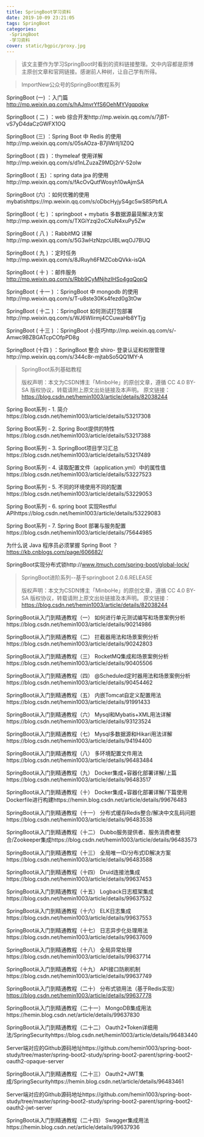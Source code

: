 ```yaml
---
title: SpringBoot学习资料
date: 2019-10-09 23:21:05
tags: SpringBoot
categories:
 -SpringBoot
 -学习资料
cover: static/bgpic/proxy.jpg
---
```




> 该文主要作为学习SpringBoot时看到的资料链接整理。文中内容都是原博主原创文章和官网链接。感谢前人种树，让自己学有所得。

> ImportNew公众号的SpringBoot教程系列



SpringBoot (一) ：入门篇			http://mp.weixin.qq.com/s/hAJmvrYfS6OehMYVgqpqkw

SpringBoot ( 二 ) ：web 综合开发http://mp.weixin.qq.com/s/7jBT-vS7yD4daCzGWFX1OQ

SpringBoot (三) ：Spring Boot 中 Redis 的使用http://mp.weixin.qq.com/s/05sAOza-B7jlWrllj1lZ0Q

SpringBoot ( 四 ) ：thymeleaf 使用详解http://mp.weixin.qq.com/s/d1nLZuzaZ9MDj2rV-52oIw

SpringBoot ( 五) ：spring data jpa 的使用http://mp.weixin.qq.com/s/fAcOvQutfWosyh10wAjmSA

SpringBoot (六) ：如何优雅的使用 mybatishttps://mp.weixin.qq.com/s/oDbcHyjyS4gc5wS85PbfLA

SpringBoot ( 七 ) ：springboot + mybatis 多数据源最简解决方案http://mp.weixin.qq.com/s/TXGiYzqi2oCXuN4xuPy5Zw

SpringBoot ( 八 ) ：RabbitMQ 详解http://mp.weixin.qq.com/s/5G3wHzNzpcUlBLwqOJ7BUQ

SpringBoot ( 九 ) ：定时任务http://mp.weixin.qq.com/s/8JRuyh6FMZCobQVkk-isQA

SpringBoot ( 十 ) ：邮件服务	http://mp.weixin.qq.com/s/Rbb9CyMNjhzIHSo4gqQopQ

SpringBoot ( 十一 ) ：SpringBoot 中 mongodb 的使用http://mp.weixin.qq.com/s/T-u8ste30Ks4fezd0g3tOw

SpringBoot ( 十二 ) ：SpringBoot 如何测试打包部署http://mp.weixin.qq.com/s/WJ6WIirmj4CCuwaHb8YTjg

SpringBoot ( 十三 ) ：SpringBoot 小技巧http://mp.weixin.qq.com/s/-Amwc9BZBGATcpCOfpPD8g

SpringBoot (十四 ) ：SpringBoot 整合 shiro- 登录认证和权限管理http://mp.weixin.qq.com/s/344c8r-mjtabSo5QQ1MY-A



> SpringBoot系列基础教程
>
> 版权声明：本文为CSDN博主「MinboHe」的原创文章，遵循 CC 4.0 BY-SA 版权协议，转载请附上原文出处链接及本声明。
> 原文链接：https://blog.csdn.net/hemin1003/article/details/82038244					

Spring Boot系列 - 1. 简介https://blog.csdn.net/hemin1003/article/details/53217308

Spring Boot系列 - 2. Spring Boot提供的特性https://blog.csdn.net/hemin1003/article/details/53217388

Spring Boot系列 - 3. SpringBoot项目学习汇总https://blog.csdn.net/hemin1003/article/details/53217489

Spring Boot系列 - 4. 读取配置文件（application.yml）中的属性值https://blog.csdn.net/hemin1003/article/details/53227523

Spring Boot系列 - 5. 不同的环境使用不同的配置https://blog.csdn.net/hemin1003/article/details/53229053

Spring Boot系列 - 6. spring boot 实现Restful APIhttps://blog.csdn.net/hemin1003/article/details/53229083

Spring Boot系列 - 7. Spring Boot 部署与服务配置https://blog.csdn.net/hemin1003/article/details/75644985

为什么说 Java 程序员必须掌握 Spring Boot ？https://kb.cnblogs.com/page/606682/

SpringBoot实现分布式锁http://www.itmuch.com/spring-boot/global-lock/

> SpringBoot进阶系列--基于springboot 2.0.6.RELEASE
>
> 版权声明：本文为CSDN博主「MinboHe」的原创文章，遵循 CC 4.0 BY-SA 版权协议，转载请附上原文出处链接及本声明。
> 原文链接：https://blog.csdn.net/hemin1003/article/details/82038244

SpringBoot从入门到精通教程（一） 如何进行单元测试编写和场景案例分析https://blog.csdn.net/hemin1003/article/details/90214986

SpringBoot从入门到精通教程（二） 拦截器用法和场景案例分析https://blog.csdn.net/hemin1003/article/details/90242803

SpringBoot从入门到精通教程（三） RocketMQ集成和场景案例分析https://blog.csdn.net/hemin1003/article/details/90405506

SpringBoot从入门到精通教程（四） @Scheduled定时器用法和场景案例分析https://blog.csdn.net/hemin1003/article/details/90454462

SpringBoot从入门到精通教程（五） 内嵌Tomcat自定义配置用法https://blog.csdn.net/hemin1003/article/details/91991433

SpringBoot从入门到精通教程（六） Mysql和Mybatis+XML用法详解https://blog.csdn.net/hemin1003/article/details/93123524

SpringBoot从入门到精通教程（七） Mysql多数据源和Hikari用法详解https://blog.csdn.net/hemin1003/article/details/94194400

SpringBoot从入门到精通教程（八） 多环境配置文件用法https://blog.csdn.net/hemin1003/article/details/96483484

SpringBoot从入门到精通教程（九） Docker集成+容器化部署详解/上篇https://blog.csdn.net/hemin1003/article/details/96483517

SpringBoot从入门到精通教程（十） Docker集成+容器化部署详解/下篇使用Dockerfile进行构建https://hemin.blog.csdn.net/article/details/99676483

SpringBoot从入门到精通教程（十一） 分布式缓存Redis整合/解决中文乱码问题https://blog.csdn.net/hemin1003/article/details/96483538

SpringBoot从入门到精通教程（十二） Dubbo服务提供者、服务消费者整合/Zookeeper集成https://blog.csdn.net/hemin1003/article/details/96483573

SpringBoot从入门到精通教程（十三） 全局唯一ID/分布式ID解决方案https://blog.csdn.net/hemin1003/article/details/96483588

SpringBoot从入门到精通教程（十四） Druid连接池集成https://blog.csdn.net/hemin1003/article/details/99637453

SpringBoot从入门到精通教程（十五） Logback日志框架集成https://blog.csdn.net/hemin1003/article/details/99637532

SpringBoot从入门到精通教程（十六） ELK日志集成https://blog.csdn.net/hemin1003/article/details/99637553

SpringBoot从入门到精通教程（十七） 日志异步化处理用法https://blog.csdn.net/hemin1003/article/details/99637609

SpringBoot从入门到精通教程（十八） 全局异常处理https://blog.csdn.net/hemin1003/article/details/99637714

SpringBoot从入门到精通教程（十九） API接口防刷机制https://blog.csdn.net/hemin1003/article/details/99637749

SpringBoot从入门到精通教程（二十） 分布式锁用法（基于Redis实现）https://blog.csdn.net/hemin1003/article/details/99637778

SpringBoot从入门到精通教程（二十一） MongoDB集成用法https://hemin.blog.csdn.net/article/details/99637830

SpringBoot从入门到精通教程（二十二） Oauth2+Token详细用法/SpringSecurityhttps://blog.csdn.net/hemin1003/article/details/96483440

Server端对应的Github源码地址https://github.com/hemin1003/spring-boot-study/tree/master/spring-boot2-study/spring-boot2-parent/spring-boot2-oauth2-opaque-server

SpringBoot从入门到精通教程（二十三） Oauth2+JWT集成/SpringSecurityhttps://hemin.blog.csdn.net/article/details/96483461

Server端对应的Github源码地址https://github.com/hemin1003/spring-boot-study/tree/master/spring-boot2-study/spring-boot2-parent/spring-boot2-oauth2-jwt-server

SpringBoot从入门到精通教程（二十四） Swagger集成用法https://hemin.blog.csdn.net/article/details/99637936